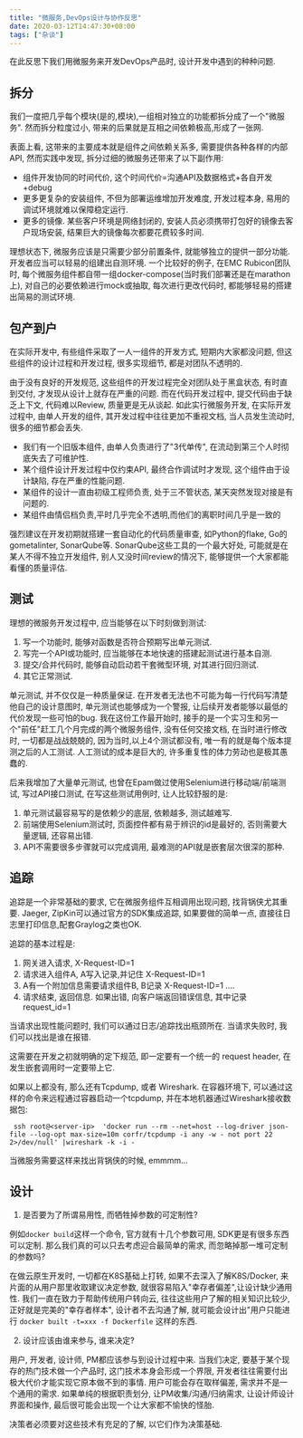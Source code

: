 ```yaml
---
title: "微服务,DevOps设计与协作反思"
date: 2020-03-12T14:47:30+08:00
tags: ["杂谈"]
---
```


在此反思下我们用微服务来开发DevOps产品时, 设计开发中遇到的种种问题.

## 拆分

我们一度把几乎每个模块(是的,模块),一组相对独立的功能都拆分成了一个"微服务". 然而拆分粒度过小, 带来的后果就是互相之间依赖极高,形成了一张网.

表面上看, 这带来的主要成本就是组件之间依赖关系多, 需要提供各种各样的内部API, 然而实践中发现, 拆分过细的微服务还带来了以下副作用:

* 组件开发协同的时间代价, 这个时间代价=沟通API及数据格式+各自开发+debug
* 更多更复杂的安装组件, 不但为部署运维增加开发难度, 开发过程本身, 易用的调试环境就难以保障稳定运行.
* 更多的镜像. 某些客户环境是网络封闭的, 安装人员必须携带打包好的镜像去客户现场安装, 结果巨大的镜像每次都要花费较多时间.

理想状态下, 微服务应该是只需要少部分前置条件, 就能够独立的提供一部分功能. 开发者应当可以轻易的组建出自测环境. 一个比较好的例子, 在EMC Rubicon团队时, 每个微服务组件都自带一组docker-compose(当时我们部署还是在marathon上), 对自己的必要依赖进行mock或抽取, 每次进行更改代码时, 都能够轻易的搭建出简易的测试环境.

## 包产到户

在实际开发中, 有些组件采取了一人一组件的开发方式, 短期内大家都没问题, 但这些组件的设计过程和开发过程, 很多实现细节, 都是对团队不透明的.

由于没有良好的开发规范, 这些组件的开发过程完全对团队处于黑盒状态, 有时直到交付, 才发现从设计上就存在严重的问题.
而在代码开发过程中, 提交代码由于缺乏上下文, 代码难以Review, 质量更是无从谈起.
如此实行微服务开发, 在实际开发过程中, 由单人开发的组件, 其开发过程中往往更加不重视文档, 当人员发生流动时, 很多的细节都会丢失.

* 我们有一个旧版本组件, 由单人负责进行了"3代单传", 在流动到第三个人时彻底失去了可维护性.
* 某个组件设计开发过程中仅约束API, 最终合作调试时才发现, 这个组件由于设计缺陷, 存在严重的性能问题.
* 某组件的设计一直由初级工程师负责, 处于三不管状态, 某天突然发现对接是有问题的.
* 某组件由情侣档负责,平时几乎完全不透明,而他们的离职时间几乎是一致的

强烈建议在开发初期就搭建一套自动化的代码质量审查, 如Python的flake, Go的gometalinter, SonarQube等. SonarQube这些工具的一个最大好处, 可能就是在某人不得不独立开发组件, 别人又没时间review的情况下, 能够提供一个大家都能看懂的质量评估.

## 测试

理想的微服务开发过程中, 应当能够在以下时刻做到测试:

1. 写一个功能时, 能够对函数是否符合预期写出单元测试.
2. 写完一个API或功能时, 应当能够在本地快速的搭建起测试进行基本自测.
3. 提交/合并代码时, 能够自动启动若干套微型环境, 对其进行回归测试.
4. 其它正常测试.

单元测试, 并不仅仅是一种质量保证. 在开发者无法也不可能为每一行代码写清楚他自己的设计意图时, 单元测试也能够成为一个警报, 让后续开发者能够以最低的代价发现一些可怕的bug.
我在这份工作最开始时, 接手的是一个实习生和另一个"前任"赶工几个月完成的两个微服务组件, 没有任何交接文档, 在当时进行修改时, 一切都是战战兢兢的, 因为当时,以上4个测试都没有, 唯一有的就是每个版本提测之后的人工测试. 人工测试的成本是巨大的, 许多重复性的体力劳动也是极其愚蠢的.

后来我增加了大量单元测试, 也曾在Epam做过使用Selenium进行移动端/前端测试, 写过API接口测试, 在写这些测试用例时, 让人比较舒服的是:

1. 单元测试最容易写的是依赖少的底层, 依赖越多, 测试越难写.
1. 前端使用Selenium测试时, 页面控件都有易于辨识的id是最好的, 否则需要大量逻辑, 还容易出错.
2. API不需要很多步骤就可以完成调用, 最难测的API就是嵌套层次很深的那种.

## 追踪

追踪是一个非常基础的要求, 它在微服务组件互相调用出现问题, 找背锅侠尤其重要. Jaeger, ZipKin可以通过官方的SDK集成追踪, 如果要做的简单一点, 直接往日志里打印信息,配套Graylog之类也OK.

追踪的基本过程是:

1. 网关进入请求, X-Request-ID=1
2. 请求进入组件A, A写入记录,并记住 X-Request-ID=1
3. A有一个附加信息需要请求组件B, B记录 X-Request-ID=1
....
4. 请求结束, 返回信息. 如果出错, 向客户端返回错误信息, 其中记录 request_id=1

当请求出现性能问题时, 我们可以通过日志/追踪找出瓶颈所在.
当请求失败时, 我们可以找出是谁在报错.

这需要在开发之初就明确的定下规范, 即一定要有一个统一的 request header, 在发生嵌套调用时一定要带上它.

如果以上都没有, 那么还有Tcpdump, 或者 Wireshark. 在容器环境下, 可以通过这样的命令来远程通过容器启动一个tcpdump, 并在本地机器通过Wireshark接收数据包:

```
 ssh root@<server-ip>  'docker run --rm --net=host --log-driver json-file --log-opt max-size=10m corfr/tcpdump -i any -w - not port 22 2>/dev/null' |wireshark -k -i -
```

当微服务需要这样来找出背锅侠的时候, emmmm...

## 设计

1. 是否要为了所谓易用性, 而牺牲掉参数的可定制性?

例如```docker build```这样一个命令, 官方就有十几个参数可用, SDK更是有很多东西可以定制. 那么我们真的可以只去考虑迎合最简单的需求, 而忽略掉那一堆可定制的参数吗?

在做云原生开发时, 一切都在K8S基础上打转, 如果不去深入了解K8S/Docker, 来片面的从用户那里收取建议决定参数, 就很容易陷入"幸存者偏差",让设计缺少通用性. 我们一直在致力于帮助传统用户转向云, 往往这些用户了解的相关知识比较少, 正好就是完美的"幸存者样本", 设计者不去沟通了解, 就可能会设计出"用户只能进行 ```docker built -t=xxx -f Dockerfile``` 这样的东西.

2. 设计应该由谁来参与, 谁来决定?

用户, 开发者, 设计师, PM都应该参与到设计过程中来. 当我们决定, 要基于某个现存的热门技术做一个产品时, 这门技术本身会形成一个界限, 开发者往往需要付出极大代价才能实现它原本做不到的事情. 用户可能会存在取样偏差, 需求并不是一个通用的需求. 如果单纯的根据职责划分, 让PM收集/沟通/归纳需求, 让设计师设计界面和操作, 最后很可能会出现一个让大家都不愉快的怪胎.

决策者必须要对这些技术有充足的了解, 以它们作为决策基础.
